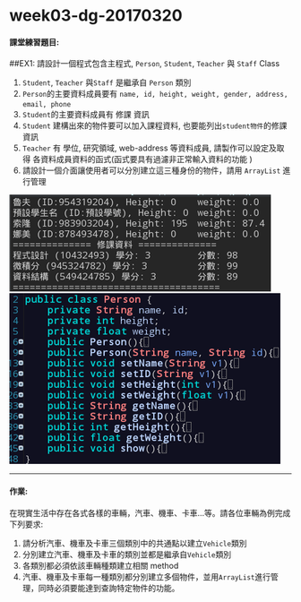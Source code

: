 # week03-dg-20170320

#### 課堂練習題目:  
##EX1:
請設計一個程式包含主程式, `Person`, `Student`, `Teacher` 與 `Staff` Class
1. `Student`, `Teacher` 與`Staff` 是繼承自 `Person` 類別
2. `Person`的主要資料成員要有 `name, id, height, weight, gender, address, email, phone`
3. `Student`的主要資料成員有 修課 資訊
4. `Student` 建構出來的物件要可以加入課程資料, 也要能列出`student物件`的修課資訊
5. `Teacher` 有 學位, 研究領域, web-address 等資料成員, 請製作可以設定及取得 各資料成員資料的函式(函式要具有過濾非正常輸入資料的功能 )
6. 請設計一個介面讓使用者可以分別建立這三種身份的物件，請用 `ArrayList` 進行管理


![圖片1](img/圖片1.png)
![圖片2](img/圖片2.png)

----
#### 作業:
在現實生活中存在各式各樣的車輛，汽車、機車、卡車…等。請各位車輛為例完成下列要求:
1. 請分析汽車、機車及卡車三個類別中的共通點以建立`Vehicle`類別
2. 分別建立汽車、機車及卡車的類別並都是繼承自`Vehicle`類別
3. 各類別都必須依該車輛種類建立相關 method 
4. 汽車、機車及卡車每一種類別都分別建立多個物件，並用`ArrayList`進行管理，同時必須要能達到查詢特定物件的功能。
